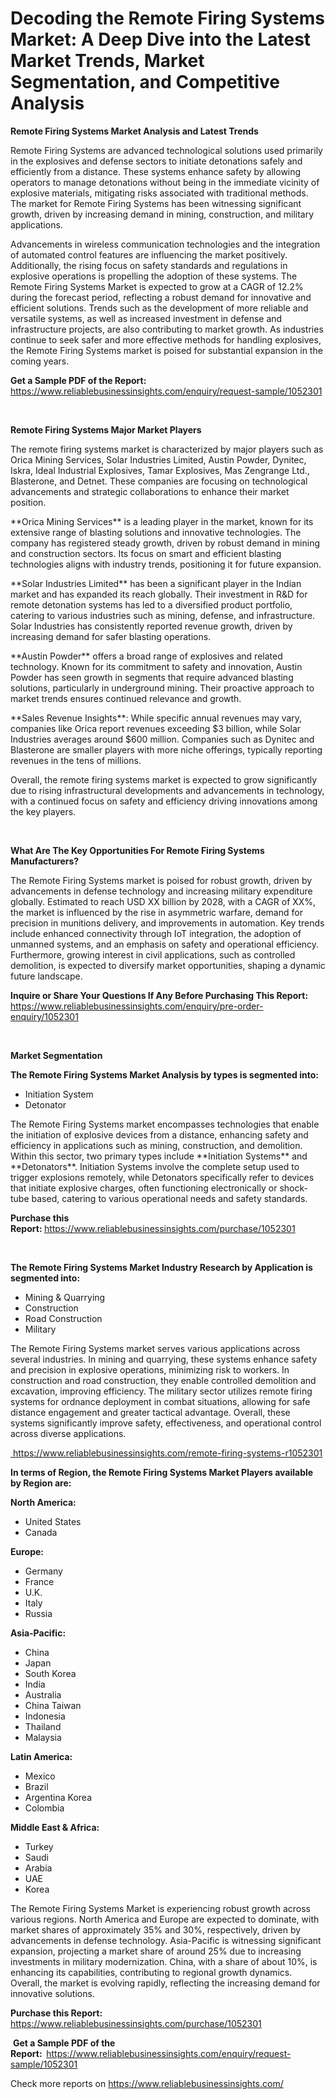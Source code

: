 <p><h1>Decoding the Remote Firing Systems Market: A Deep Dive into the Latest Market Trends, Market Segmentation, and Competitive Analysis</h1></p><p><strong>Remote Firing Systems Market Analysis and Latest Trends</strong></p>
<p><p>Remote Firing Systems are advanced technological solutions used primarily in the explosives and defense sectors to initiate detonations safely and efficiently from a distance. These systems enhance safety by allowing operators to manage detonations without being in the immediate vicinity of explosive materials, mitigating risks associated with traditional methods. The market for Remote Firing Systems has been witnessing significant growth, driven by increasing demand in mining, construction, and military applications. </p><p>Advancements in wireless communication technologies and the integration of automated control features are influencing the market positively. Additionally, the rising focus on safety standards and regulations in explosive operations is propelling the adoption of these systems. The Remote Firing Systems Market is expected to grow at a CAGR of 12.2% during the forecast period, reflecting a robust demand for innovative and efficient solutions. Trends such as the development of more reliable and versatile systems, as well as increased investment in defense and infrastructure projects, are also contributing to market growth. As industries continue to seek safer and more effective methods for handling explosives, the Remote Firing Systems market is poised for substantial expansion in the coming years.</p></p>
<p><strong>Get a Sample PDF of the Report:&nbsp;</strong> <a href="https://www.reliablebusinessinsights.com/enquiry/request-sample/1052301?utm_campaign=57&utm_medium=2&utm_source=Github&utm_content=ia&utm_term=09042025&utm_id=remote-firing-systems">https://www.reliablebusinessinsights.com/enquiry/request-sample/1052301</a></p>
<p>&nbsp;</p>
<p><strong>Remote Firing Systems Major Market Players</strong></p>
<p><p>The remote firing systems market is characterized by major players such as Orica Mining Services, Solar Industries Limited, Austin Powder, Dynitec, Iskra, Ideal Industrial Explosives, Tamar Explosives, Mas Zengrange Ltd., Blasterone, and Detnet. These companies are focusing on technological advancements and strategic collaborations to enhance their market position.</p><p>**Orica Mining Services** is a leading player in the market, known for its extensive range of blasting solutions and innovative technologies. The company has registered steady growth, driven by robust demand in mining and construction sectors. Its focus on smart and efficient blasting technologies aligns with industry trends, positioning it for future expansion.</p><p>**Solar Industries Limited** has been a significant player in the Indian market and has expanded its reach globally. Their investment in R&D for remote detonation systems has led to a diversified product portfolio, catering to various industries such as mining, defense, and infrastructure. Solar Industries has consistently reported revenue growth, driven by increasing demand for safer blasting operations.</p><p>**Austin Powder** offers a broad range of explosives and related technology. Known for its commitment to safety and innovation, Austin Powder has seen growth in segments that require advanced blasting solutions, particularly in underground mining. Their proactive approach to market trends ensures continued relevance and growth.</p><p>**Sales Revenue Insights**: While specific annual revenues may vary, companies like Orica report revenues exceeding $3 billion, while Solar Industries averages around $600 million. Companies such as Dynitec and Blasterone are smaller players with more niche offerings, typically reporting revenues in the tens of millions.</p><p>Overall, the remote firing systems market is expected to grow significantly due to rising infrastructural developments and advancements in technology, with a continued focus on safety and efficiency driving innovations among the key players.</p></p>
<p>&nbsp;</p>
<p><strong>What Are The Key Opportunities For Remote Firing Systems Manufacturers?</strong></p>
<p><p>The Remote Firing Systems market is poised for robust growth, driven by advancements in defense technology and increasing military expenditure globally. Estimated to reach USD XX billion by 2028, with a CAGR of XX%, the market is influenced by the rise in asymmetric warfare, demand for precision in munitions delivery, and improvements in automation. Key trends include enhanced connectivity through IoT integration, the adoption of unmanned systems, and an emphasis on safety and operational efficiency. Furthermore, growing interest in civil applications, such as controlled demolition, is expected to diversify market opportunities, shaping a dynamic future landscape.</p></p>
<p><strong>Inquire or Share Your Questions If Any Before Purchasing This Report:</strong> <a href="https://www.reliablebusinessinsights.com/enquiry/pre-order-enquiry/1052301?utm_campaign=57&utm_medium=2&utm_source=Github&utm_content=ia&utm_term=09042025&utm_id=remote-firing-systems">https://www.reliablebusinessinsights.com/enquiry/pre-order-enquiry/1052301</a></p>
<p>&nbsp;</p>
<p><strong>Market Segmentation</strong></p>
<p><strong>The Remote Firing Systems Market Analysis by types is segmented into:</strong></p>
<p><ul><li>Initiation System</li><li>Detonator</li></ul></p>
<p><p>The Remote Firing Systems market encompasses technologies that enable the initiation of explosive devices from a distance, enhancing safety and efficiency in applications such as mining, construction, and demolition. Within this sector, two primary types include **Initiation Systems** and **Detonators**. Initiation Systems involve the complete setup used to trigger explosions remotely, while Detonators specifically refer to devices that initiate explosive charges, often functioning electronically or shock-tube based, catering to various operational needs and safety standards.</p></p>
<p><strong>Purchase this Report:&nbsp;</strong><a href="https://www.reliablebusinessinsights.com/purchase/1052301?utm_campaign=57&utm_medium=2&utm_source=Github&utm_content=ia&utm_term=09042025&utm_id=remote-firing-systems">https://www.reliablebusinessinsights.com/purchase/1052301</a></p>
<p>&nbsp;</p>
<p><strong>The Remote Firing Systems Market Industry Research by Application is segmented into:</strong></p>
<p><ul><li>Mining & Quarrying</li><li>Construction</li><li>Road Construction</li><li>Military</li></ul></p>
<p><p>The Remote Firing Systems market serves various applications across several industries. In mining and quarrying, these systems enhance safety and precision in explosive operations, minimizing risk to workers. In construction and road construction, they enable controlled demolition and excavation, improving efficiency. The military sector utilizes remote firing systems for ordnance deployment in combat situations, allowing for safe distance engagement and greater tactical advantage. Overall, these systems significantly improve safety, effectiveness, and operational control across diverse applications.</p></p>
<p><a href="https://www.reliablebusinessinsights.com/remote-firing-systems-r1052301?utm_campaign=57&utm_medium=2&utm_source=Github&utm_content=ia&utm_term=09042025&utm_id=remote-firing-systems">&nbsp;https://www.reliablebusinessinsights.com/remote-firing-systems-r1052301</a></p>
<p><strong>In terms of Region, the Remote Firing Systems Market Players available by Region are:</strong></p>
<p>
    <p> <strong> North America: </strong>
        <ul>
            <li>United States</li>
            <li>Canada</li>
        </ul>
        </p> 
    <p> <strong> Europe: </strong>
        <ul>
            <li>Germany</li>
            <li>France</li>
            <li>U.K.</li>
            <li>Italy</li>
            <li>Russia</li>
        </ul>
        </p> 
    <p> <strong> Asia-Pacific: </strong>
        <ul>
            <li>China</li>
            <li>Japan</li>
            <li>South Korea</li>
            <li>India</li>
            <li>Australia</li>
            <li>China Taiwan</li>
            <li>Indonesia</li>
            <li>Thailand</li>
            <li>Malaysia</li>
        </ul>
        </p> 
    <p> <strong> Latin America: </strong>
        <ul>
            <li>Mexico</li>
            <li>Brazil</li>
            <li>Argentina Korea</li>
            <li>Colombia</li>
        </ul>
        </p> 
    <p> <strong> Middle East & Africa: </strong>
        <ul>
            <li>Turkey</li>
            <li>Saudi</li>
            <li>Arabia</li>
            <li>UAE</li>
            <li>Korea</li>
        </ul>
    </p>
    </p>
<p><p>The Remote Firing Systems Market is experiencing robust growth across various regions. North America and Europe are expected to dominate, with market shares of approximately 35% and 30%, respectively, driven by advancements in defense technology. Asia-Pacific is witnessing significant expansion, projecting a market share of around 25% due to increasing investments in military modernization. China, with a share of about 10%, is enhancing its capabilities, contributing to regional growth dynamics. Overall, the market is evolving rapidly, reflecting the increasing demand for innovative solutions.</p></p>
<p><strong>Purchase this Report: </strong><a href="https://www.reliablebusinessinsights.com/purchase/1052301?utm_campaign=57&utm_medium=2&utm_source=Github&utm_content=ia&utm_term=09042025&utm_id=remote-firing-systems">https://www.reliablebusinessinsights.com/purchase/1052301</a></p>
<p>&nbsp;<strong>Get a Sample PDF of the Report:&nbsp;&nbsp;</strong><a href="https://www.reliablebusinessinsights.com/enquiry/request-sample/1052301?utm_campaign=57&utm_medium=2&utm_source=Github&utm_content=ia&utm_term=09042025&utm_id=remote-firing-systems">https://www.reliablebusinessinsights.com/enquiry/request-sample/1052301</a></p>
<p><strong></strong></p>
<p>Check more reports on <a href="https://www.reliablebusinessinsights.com/?utm_campaign=57&utm_medium=2&utm_source=Github&utm_content=ia&utm_term=09042025&utm_id=remote-firing-systems">https://www.reliablebusinessinsights.com/</a></p>